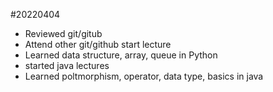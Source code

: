 #20220404

- Reviewed git/gitub
- Attend other git/github start lecture
- Learned data structure, array, queue in Python
- started java lectures
- Learned poltmorphism, operator, data type, basics in java 
